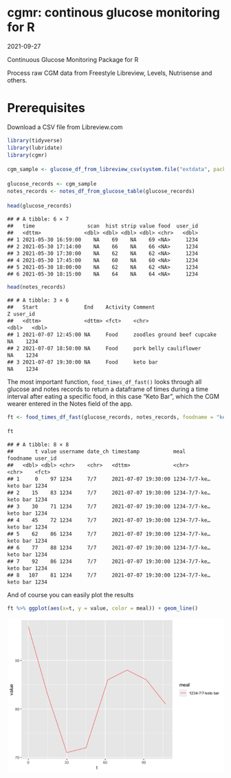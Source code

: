 cgmr: continous glucose monitoring for R
================
2021-09-27

Continuous Glucose Monitoring Package for R

Process raw CGM data from Freestyle Libreview, Levels, Nutrisense and
others.

# Prerequisites

Download a CSV file from Libreview.com

``` r
library(tidyverse)
library(lubridate)
library(cgmr)

cgm_sample <- glucose_df_from_libreview_csv(system.file("extdata", package = "cgmr", "Firstname1Lastname1_glucose.csv"))

glucose_records <- cgm_sample 
notes_records <- notes_df_from_glucose_table(glucose_records)

head(glucose_records)
```

    ## # A tibble: 6 × 7
    ##   time                 scan  hist strip value food  user_id
    ##   <dttm>              <dbl> <dbl> <dbl> <dbl> <chr>   <dbl>
    ## 1 2021-05-30 16:59:00    NA    69    NA    69 <NA>     1234
    ## 2 2021-05-30 17:14:00    NA    66    NA    66 <NA>     1234
    ## 3 2021-05-30 17:30:00    NA    62    NA    62 <NA>     1234
    ## 4 2021-05-30 17:45:00    NA    60    NA    60 <NA>     1234
    ## 5 2021-05-30 18:00:00    NA    62    NA    62 <NA>     1234
    ## 6 2021-05-30 18:15:00    NA    64    NA    64 <NA>     1234

``` r
head(notes_records)
```

    ## # A tibble: 3 × 6
    ##   Start               End    Activity Comment                         Z user_id
    ##   <dttm>              <dttm> <fct>    <chr>                       <dbl>   <dbl>
    ## 1 2021-07-07 12:45:00 NA     Food     zoodles ground beef cupcake    NA    1234
    ## 2 2021-07-07 18:50:00 NA     Food     pork belly cauliflower         NA    1234
    ## 3 2021-07-07 19:30:00 NA     Food     keto bar                       NA    1234

The most important function, `food_times_df_fast()` looks through all
glucose and notes records to return a dataframe of times during a time
interval after eating a specific food, in this case “Keto Bar”, which
the CGM wearer entered in the Notes field of the app.

``` r
ft <- food_times_df_fast(glucose_records, notes_records, foodname = "keto bar")

ft
```

    ## # A tibble: 8 × 8
    ##       t value username date_ch timestamp           meal         foodname user_id
    ##   <dbl> <dbl> <chr>    <chr>   <dttm>              <chr>        <chr>    <fct>  
    ## 1     0    97 1234     7/7     2021-07-07 19:30:00 1234-7/7-ke… keto bar 1234   
    ## 2    15    83 1234     7/7     2021-07-07 19:30:00 1234-7/7-ke… keto bar 1234   
    ## 3    30    71 1234     7/7     2021-07-07 19:30:00 1234-7/7-ke… keto bar 1234   
    ## 4    45    72 1234     7/7     2021-07-07 19:30:00 1234-7/7-ke… keto bar 1234   
    ## 5    62    86 1234     7/7     2021-07-07 19:30:00 1234-7/7-ke… keto bar 1234   
    ## 6    77    88 1234     7/7     2021-07-07 19:30:00 1234-7/7-ke… keto bar 1234   
    ## 7    92    86 1234     7/7     2021-07-07 19:30:00 1234-7/7-ke… keto bar 1234   
    ## 8   107    81 1234     7/7     2021-07-07 19:30:00 1234-7/7-ke… keto bar 1234

And of course you can easily plot the results

``` r
ft %>% ggplot(aes(x=t, y = value, color = meal)) + geom_line()
```

![](README_files/figure-gfm/plotFoodTimes-1.png)<!-- -->
